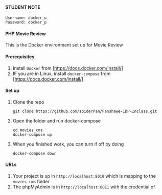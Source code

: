 #### STUDENT NOTE
```
Username: docker_u
Password: docker_p
```

#### PHP Movie Review
This is the Docker environment set up for Movie Review


#### Prerequisites
1. Install `Docker` from [https://docs.docker.com/install/] 
2. IF you are in Linux, install `docker-compose` from [https://docs.docker.com/install/]


#### Set up
1. Clone the repo
   ```
   git clone https://github.com/spiderPan/Fanshawe-IDP-Inclass.git
   ```
2. Open the folder and run docker-compose
   ```
   cd movies_cms
   docker-compose up
   ```
3. When you finished work, you can turn if off by doing 
   ```
   docker-compose down
   ```

#### URLs
1. Your project is up in `http://localhost:8010` which is mapping to the `movies_cms` folder
2. The phpMyAdmin is in `http://localhost:8011` with the credential of 